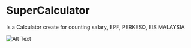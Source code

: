 # SuperCalculator
Is a Calculator create for counting salary, EPF, PERKESO, EIS MALAYSIA


![Alt Text](https://github.com/johnmelodyme/SuperCalculator/blob/master/ezgif-7-92a7d167391a.gif)
